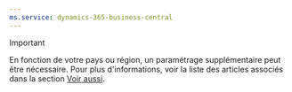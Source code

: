 ```yaml
---
ms.service: dynamics-365-business-central
---
```

> [!IMPORTANT]
> En fonction de votre pays ou région, un paramétrage supplémentaire peut être nécessaire. Pour plus d'informations, voir la liste des articles associés dans la section [Voir aussi](#see-also).  